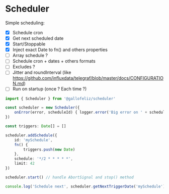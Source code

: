 # Scheduler

Simple scheduling:
- [X] Schedule cron
- [X] Get next scheduled date
- [X] Start/Stoppable
- [X] Inject exact Date to fn() and others properties
- [ ] Array schedule ?
- [ ] Schedule cron + dates + others formats
- [ ] Excludes ?
- [ ] Jitter and roundInterval (like https://github.com/influxdata/telegraf/blob/master/docs/CONFIGURATION.md)
- [ ] Run on startup (once ? Each time ?)

```typescript
import { Scheduler } from '@gallofeliz/scheduler'

const scheduler = new Scheduler({
    onError(error, scheduleId) { logger.error('Big error on ' + scheduleId, {error}) }
})

const triggers: Date[] = []

scheduler.addSchedule({
    id: 'mySchedule',
    fn() {
        triggers.push(new Date)
    },
    schedule: '*/2 * * * * *',
    limit: 42
})

scheduler.start() // handle AbortSignal and stop() method

console.log('Schedule next', scheduler.getNextTriggerDate('mySchedule'))
```

